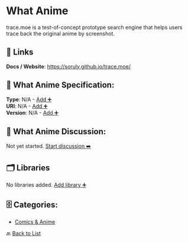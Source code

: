 # What Anime

trace.moe is a test-of-concept prototype search engine that helps users trace back the original anime by screenshot.

##  🔗 Links
**Docs / Website**: https://soruly.github.io/trace.moe/

## 🧬 What Anime Specification:
**Type**: N/A - [Add ➕](https://github.com/apis-list/apis-list/edit/main/apis.yaml#L21787)  
**URI**: N/A - [Add ➕](https://github.com/apis-list/apis-list/edit/main/apis.yaml#L21787)  
**Version**: N/A - [Add ➕](https://github.com/apis-list/apis-list/edit/main/apis.yaml#L21787)

## 💬 What Anime Discussion:
Not yet started. [Start discussion ➡️](https://github.com/apis-list/apis-list/discussions/new)

## 🗂️ Libraries

No libraries added. [Add library ➕](https://github.com/apis-list/apis-list/edit/main/apis.yaml#L21787)    


## 🗄️ Categories:
- [Comics & Anime](https://github.com/apis-list/apis-list#comics--anime-)

🔙  [Back to List](https://github.com/apis-list/apis-list)
